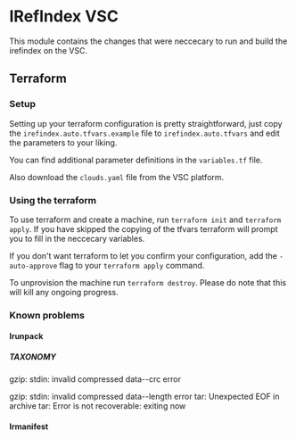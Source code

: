 # IRefIndex VSC

This module contains the changes that were neccecary to run and build the irefindex on the VSC. 

## Terraform

### Setup

Setting up your terraform configuration is pretty straightforward, just copy the `irefindex.auto.tfvars.example` file to `irefindex.auto.tfvars` and edit the parameters to your liking.

You can find additional parameter definitions in the `variables.tf` file.

Also download the `clouds.yaml` file from the VSC platform.

### Using the terraform

To use terraform and create a machine, run `terraform init` and `terraform apply`. If you have skipped the copying of the tfvars terraform will prompt you to fill in the neccecary variables.

If you don't want terraform to let you confirm your configuration, add the `-auto-approve` flag to your `terraform apply` command.

To unprovision the machine run `terraform destroy`. Please do note that this will kill any ongoing progress.

### Known problems
#### Irunpack
##### TAXONOMY
gzip: stdin: invalid compressed data--crc error

gzip: stdin: invalid compressed data--length error
tar: Unexpected EOF in archive
tar: Error is not recoverable: exiting now

#### Irmanifest


